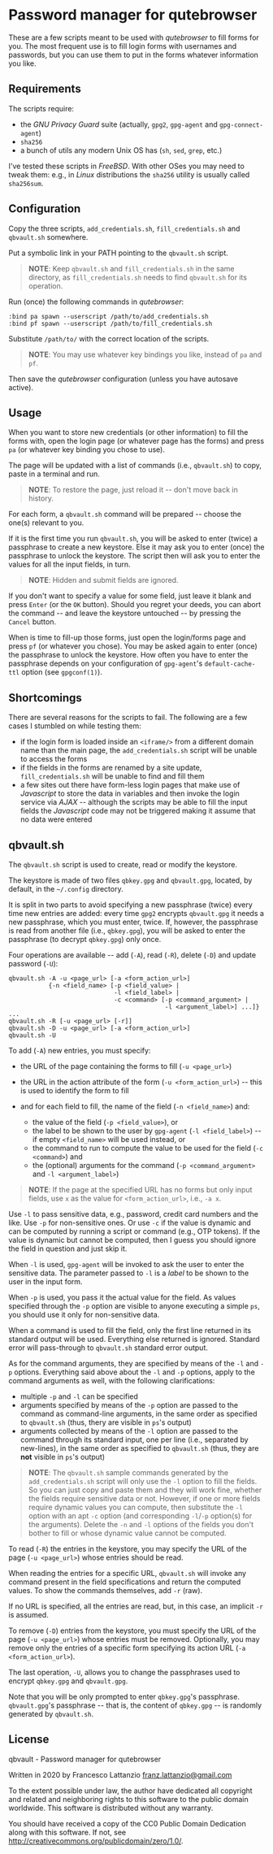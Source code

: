 Password manager for qutebrowser
================================
These are a few scripts meant to be used with *qutebrowser* to fill
forms for you.
The most frequent use is to fill login forms with usernames and
passwords, but you can use them to put in the forms whatever information
you like.

Requirements
------------
The scripts require:

* the *GNU Privacy Guard* suite (actually, `gpg2`, `gpg-agent` and
  `gpg-connect-agent`)
* `sha256`
* a bunch of utils any modern Unix OS has (`sh`, `sed`, `grep`, etc.)

I've tested these scripts in *FreeBSD*.
With other OSes you may need to tweak them: e.g., in *Linux*
distributions the `sha256` utility is usually called `sha256sum`.

Configuration
-------------
Copy the three scripts, `add_credentials.sh`, `fill_credentials.sh` and
`qbvault.sh` somewhere.

Put a symbolic link in your PATH pointing to the `qbvault.sh` script.

> **NOTE**: Keep `qbvault.sh` and `fill_credentials.sh` in the same
> directory, as `fill_credentials.sh` needs to find `qbvault.sh` for
> its operation.

Run (once) the following commands in *qutebrowser*:

```
:bind pa spawn --userscript /path/to/add_credentials.sh
:bind pf spawn --userscript /path/to/fill_credentials.sh
```

Substitute `/path/to/` with the correct location of the scripts.

> **NOTE**: You may use whatever key bindings you like, instead of `pa`
> and `pf`.

Then save the *qutebrowser* configuration (unless you have autosave
active).

Usage
-----
When you want to store new credentials (or other information) to fill
the forms with, open the login page (or whatever page has the forms) and
press `pa` (or whatever key binding you chose to use).

The page will be updated with a list of commands (i.e., `qbvault.sh`) to
copy, paste in a terminal and run.

> **NOTE**: To restore the page, just reload it -- don't move back in
> history.

For each form, a `qbvault.sh` command will be prepared -- choose the
one(s) relevant to you.

If it is the first time you run `qbvault.sh`, you will be asked to enter
(twice) a passphrase to create a new keystore.
Else it may ask you to enter (once) the passphrase to unlock the
keystore.
The script then will ask you to enter the values for all the input
fields, in turn.

> **NOTE**: Hidden and submit fields are ignored.

If you don't want to specify a value for some field, just leave it blank
and press `Enter` (or the `OK` button).
Should you regret your deeds, you can abort the command -- and leave the
keystore untouched -- by pressing the `Cancel` button.

When is time to fill-up those forms, just open the login/forms page and
press `pf` (or whatever you chose).
You may be asked again to enter (once) the passphrase to unlock the
keystore.
How often you have to enter the passphrase depends on your configuration
of `gpg-agent`'s `default-cache-ttl` option (see `gpgconf(1)`).

Shortcomings
------------
There are several reasons for the scripts to fail.
The following are a few cases I stumbled on while testing them:

* if the login form is loaded inside an `<iframe/>` from a different
  domain name than the main page, the `add_credentials.sh` script will
  be unable to access the forms
* if the fields in the forms are renamed by a site update,
  `fill_credentials.sh` will be unable to find and fill them
* a few sites out there have form-less login pages that make use of
  *Javascript* to store the data in variables and then invoke the login
  service via *AJAX* -- although the scripts may be able to fill the
  input fields the *Javascript* code may not be triggered making it
  assume that no data were entered

qbvault.sh
----------
The `qbvault.sh` script is used to create, read or modify the keystore.

The keystore is made of two files `qbkey.gpg` and `qbvault.gpg`,
located, by default, in the `~/.config` directory.

It is split in two parts to avoid specifying a new passphrase (twice)
every time new entries are added: every time `gpg2` encrypts
`qbvault.gpg` it needs a new passphrase, which you must enter, twice.
If, however, the passphrase is read from another file (i.e.,
`qbkey.gpg`), you will be asked to enter the passphrase (to decrypt
`qbkey.gpg`) only once.

Four operations are available -- add (`-A`), read (`-R`), delete (`-D`)
and update password (`-U`):

```
qbvault.sh -A -u <page_url> [-a <form_action_url>]
           {-n <field_name> [-p <field_value> |
                             -l <field_label> |
                             -c <command> [-p <command_argument> |
                                           -l <argument_label>] ...]} ...
qbvault.sh -R [-u <page_url> [-r]]
qbvault.sh -D -u <page_url> [-a <form_action_url>]
qbvault.sh -U
```

To add (`-A`) new entries, you must specify:

* the URL of the page containing the forms to fill (`-u <page_url>`)
* the URL in the action attribute of the form (`-u <form_action_url>`)
  -- this is used to identify the form to fill
* and for each field to fill, the name of the field (`-n <field_name>`)
  and:

  * the value of the field (`-p <field_value>`), or
  * the label to be shown to the user by `gpg-agent`
    (`-l <field_label>`) -- if empty `<field_name>` will be used
    instead, or
  * the command to run to compute the value to be used for the field
    (`-c <command>`) and
  * the (optional) arguments for the command (`-p <command_argument>`
    and `-l <argument_label>`)

> **NOTE**: If the page at the specified URL has no forms but only input
> fields, use `x` as the value for `<form_action_url>`, i.e., `-a x`.

Use `-l` to pass sensitive data, e.g., password, credit card numbers and
the like.
Use `-p` for non-sensitive ones.
Or use `-c` if the value is dynamic and can be computed by running a
script or command (e.g., OTP tokens).
If the value is dynamic but cannot be computed, then I guess you should
ignore the field in question and just skip it.

When `-l` is used, `gpg-agent` will be invoked to ask the user to enter
the sensitive data.
The parameter passed to `-l` is a *label* to be shown to the user in the
input form.

When `-p` is used, you pass it the actual value for the field.
As values specified through the `-p` option are visible to anyone
executing a simple `ps`, you should use it only for non-sensitive data.

When a command is used to fill the field, only the first line returned
in its standard output will be used.
Everything else returned is ignored.
Standard error will pass-through to `qbvault.sh` standard error output.

As for the command arguments, they are specified by means of the `-l`
and `-p` options.
Everything said above about the `-l` and `-p` options, apply to the
command arguments as well, with the following clarifications:

* multiple `-p` and `-l` can be specified
* arguments specified by means of the `-p` option are passed to the
  command as command-line arguments, in the same order as specified to
  `qbvault.sh` (thus, thery are visible in `ps`'s output)
* arguments collected by means of the `-l` option are passed to the
  command through its standard input, one per line (i.e., separated by
  new-lines), in the same order as specified to `qbvault.sh` (thus, they
  are **not** visible in `ps`'s output)

> **NOTE**: The `qbvault.sh` sample commands generated by the
> `add_credentials.sh` script will only use the `-l` option to fill the
> fields.
> So you can just copy and paste them and they will work fine, whether
> the fields require sensitive data or not.
> However, if one or more fields require dynamic values you can compute,
> then substitute the `-l` option with an apt `-c` option (and
> corresponding `-l`/`-p` option(s) for the arguments).
> Delete the `-n` and `-l` options of the fields you don't bother to
> fill or whose dynamic value cannot be computed.

To read (`-R`) the entries in the keystore, you may specify the URL of
the page (`-u <page_url>`) whose entries should be read.

When reading the entries for a specific URL, `qbvault.sh` will invoke
any command present in the field specifications and return the computed
values.
To show the commands themselves, add `-r` (raw).

If no URL is specified, all the entries are read, but, in this case, an
implicit `-r` is assumed.

To remove (`-D`) entries from the keystore, you must specify the URL of
the page (`-u <page_url>`) whose entries must be removed.
Optionally, you may remove only the entries of a specific form
specifying its action URL (`-a <form_action_url>`).

The last operation, `-U`, allows you to change the passphrases used to
encrypt `qbkey.gpg` and `qbvault.gpg`.

Note that you will be only prompted to enter `qbkey.gpg`'s passphrase.
`qbvault.gpg`'s passphrase -- that is, the content of `qbkey.gpg` -- is
randomly generated by `qbvault.sh`.

License
-------
qbvault - Password manager for qutebrowser

Written in 2020 by Francesco Lattanzio <franz.lattanzio@gmail.com>

To the extent possible under law, the author have dedicated all
copyright and related and neighboring rights to this software to the
public domain worldwide. This software is distributed without any
warranty.

You should have received a copy of the CC0 Public Domain Dedication
along with this software.
If not, see <http://creativecommons.org/publicdomain/zero/1.0/>.
